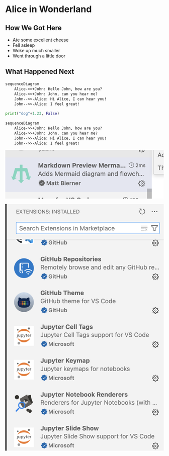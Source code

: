 # Alice in Wonderland
## How We Got Here
* Ate some excellent cheese
* Fell asleep
* Woke up much smaller
* Went through a little door
## What Happened Next

```mermaid
sequenceDiagram
    Alice->>+John: Hello John, how are you?
    Alice->>+John: John, can you hear me?
    John-->>-Alice: Hi Alice, I can hear you!
    John-->>-Alice: I feel great!
```

```python
print("dog"+1.23, False)
```

```mermaid
sequenceDiagram
    Alice->>+John: Hello John, how are you?
    Alice->>+John: John, can you hear me?
    John-->>-Alice: Hi Alice, I can hear you!
    John-->>-Alice: I feel great!
```

![alt text](images/image.png)

![alt text](images/extensions.png)